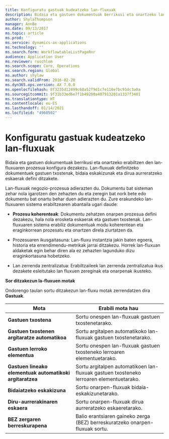 ```yaml
---
title: Konfiguratu gastuak kudeatzeko lan-fluxuak
description: Bidaia eta gastuen dokumentuak berrikusi eta onartzeko lan-fluxuaren prozesua konfigura dezakezu.
author: ShylaThompson
manager: AnnBe
ms.date: 09/13/2017
ms.topic: article
ms.prod: ''
ms.service: dynamics-ax-applications
ms.technology: ''
ms.search.form: WorkflowtableListPageRnr
audience: Application User
ms.reviewer: roschlom
ms.search.scope: Core, Operations
ms.search.region: Global
ms.author: shylaw
ms.search.validFrom: 2016-02-28
ms.dyn365.ops.version: AX 7.0.0
ms.openlocfilehash: 8f3235d12499c68a52f9d1c7e118e7bc91dc3a0a
ms.sourcegitcommit: 9f31b33ed6e7f1b49200a407913201a1337f3401
ms.translationtype: HT
ms.contentlocale: eu-ES
ms.lasthandoff: 01/14/2021
ms.locfileid: "4960502"
---
```

# <a name="set-up-expense-management-workflows"></a>Konfiguratu gastuak kudeatzeko lan-fluxuak

Bidaia eta gastuen dokumentuak berrikusi eta onartzeko erabiltzen den lan-fluxuaren prozesua konfigura dezakezu. Lan-fluxuak definitzeko dokumentuek gastuen txostenak, bidaia eskakizunak eta dirua aurreratzeko eskaerak defini ditzakete.

Lan-fluxuak negozio-prozesua adierazten du. Dokumentu bat sisteman zehar nola igarotzen den zehazten du eta zeregin bat nork bete edo dokumentu bat onartu behar duen adierazten du. Zure erakundeko lan-fluxuaren sistema erabiltzearen abantaila ugari daude:

-   **Prozesu koherenteak**: Dokumentu zehatzen onarpen prozesua defini dezakezu, hala nola erosketa eskaerak eta gastuen txostenak. Lan-fluxuaren sistema erabiliz dokumentuak modu koherentean eta eraginkorrean prozesatu eta onartzen direla ziurtatzen da.

-   Prozesuaren ikusgaitasuna: Lan-fluxu instantzia jakin baten egoera, historia eta errendimendu-metrikak jarrai ditzakezu. Horrek lan-fluxuan aldaketak egin behar diren ala ez zehazten lagunduko dizu eraginkortasuna hobetzeko.

-   Lan zerrenda zentralizatua: Erabiltzaileek lan zerrenda zentralizatua ikus dezakete esleitutako lan fluxuen zereginak eta onarpenak ikusteko. 

**Sor ditzakezun la-fluxuen motak**

Ondorengo taulan sortu ditzakezun lan-fluxu motak zerrendatzen dira **Gastuak**.


|              <strong>Mota</strong>              |                   <strong>Erabili mota hau</strong>                   |
|-------------------------------------------------|-----------------------------------------------------------------------|
|         <strong>Gastuen txostena</strong>         |            Sortu onespen lan-fluxuak gastuen txostenetarako.             |
|  <strong>Gastuen txostenen argitaratze automatikoa</strong>   |        Sortu argitalpen automatikoko lan-fluxuak gastuen txostenetarako.        |
|       <strong>Gastuen lerroko elementua</strong>        |     Sortu onespen lan-fluxuak gastuen txosteneko lerroaren elementuetarako.      |
| <strong>Gastuen lineako elementuak automatikoki argitaratzea</strong> | Sortu argitalpen automatikoen lan-fluxuak gastuen txosteneko lerroaren elementuetarako. |
|       <strong>Bidaiatzeko eskakizuna</strong>       |          Sortu onarpen-fluxuak bidaia-eskakizunetarako.           |
|      <strong>Diru-aurrerakinaren eskaera</strong>      |         Sortu onarpen-fluxuak dirua aurreratzeko eskaeretarako.          |
|        <strong>BEZ zergaren berreskurapena</strong>        | Balio erantsiaren gaineko zerga (BEZ) berreskuratzeko onarpen-fluxuak sortu.  |

